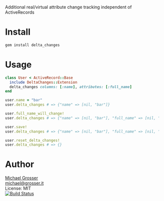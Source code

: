 Additional real/virtual attribute change tracking independent of ActiveRecords


Install
=======

```Bash
gem install delta_changes
```

Usage
=====

```Ruby
class User < ActiveRecord::Base
  include DeltaChanges::Extension
  delta_changes columns: [:name], attributes: [:full_name]
end

user.name = "bar"
user.delta_changes # => {"name" => [nil, "bar"]}

user.full_name_will_change!
user.delta_changes # => {"name" => [nil, "bar"], "full_name" => [nil, "Mr. Bar"]}

user.save!
user.delta_changes # => {"name" => [nil, "bar"], "full_name" => [nil, "Mr. Bar"]}

user.reset_delta_changes!
user.delta_changes # => {}
```

Author
======
[Michael Grosser](http://grosser.it)<br/>
michael@grosser.it<br/>
License: MIT<br/>
[![Build Status](https://github.com/zendesk/delta_changes/workflows/spec/badge.svg)](https://travis-ci.org/zendesk/delta_changes/actions)
